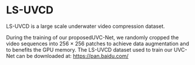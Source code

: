 # LS-UVCD
LS-UVCD is a large scale underwater video compression dataset.

During the training of our proposedUVC-Net, we randomly cropped the video sequences into 256 × 256 patches to achieve data augmentation and to benefits the GPU memory.
The LS-UVCD dataset used to train our UVC-Net can be downloaded at: https://pan.baidu.com/ 
